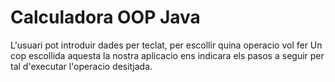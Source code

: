 # Calculadora OOP Java

L'usuari pot introduir dades per teclat, per escollir quina operacio vol fer
Un cop escollida aquesta la nostra aplicacio ens indicara els pasos a seguir per tal d'executar l'operacio desitjada.